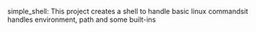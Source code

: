 simple_shell: This project creates a shell to handle basic linux commandsit handles environment, path and some built-ins
